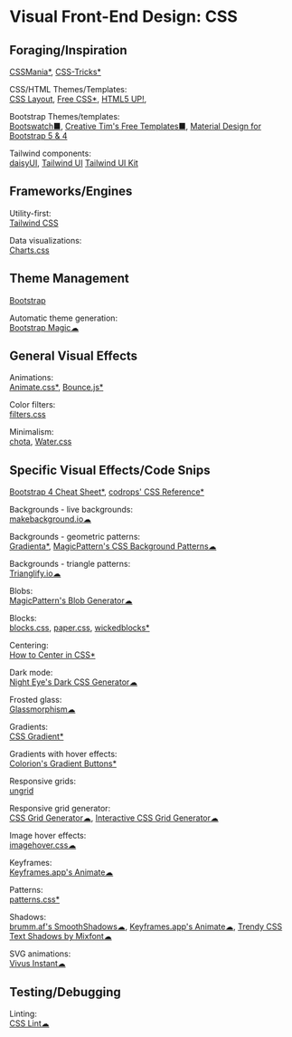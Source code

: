 # Visual Front-End Design: CSS

## Foraging/Inspiration

[CSSMania*](https://www.cssmania.com/),
[CSS-Tricks*](https://css-tricks.com/)

CSS/HTML Themes/Templates:  
[CSS Layout](https://csslayout.io/patterns),
[Free CSS*](https://www.free-css.com/),
[HTML5 UP!](https://html5up.net/),

Bootstrap Themes/templates:  
[Bootswatch■](https://bootswatch.com/),
[Creative Tim's Free Templates■](https://www.creative-tim.com/templates/free),
[Material Design for Bootstrap 5 & 4](https://mdbootstrap.com/)

Tailwind components:  
[daisyUI](https://daisyui.com/),
[Tailwind UI](https://tailwindui.com/#components)
[Tailwind UI Kit](https://www.tailwind-kit.com/)

## Frameworks/Engines

Utility-first:  
[Tailwind CSS](https://tailwindcss.com/)

Data visualizations:  
[Charts.css](https://chartscss.org)

## Theme Management

[Bootstrap](https://getbootstrap.com/)

Automatic theme generation:  
[Bootstrap Magic☁](https://pikock.github.io/bootstrap-magic/)

## General Visual Effects

Animations:  
[Animate.css*](https://animate.style/),
[Bounce.js*](https://bouncejs.com/)

Color filters:  
[filters.css](https://bansal.io/filters-css)

Minimalism:  
[chota](https://jenil.github.io/chota/),
[Water.css](https://watercss.kognise.dev/)

## Specific Visual Effects/Code Snips

[Bootstrap 4 Cheat Sheet*](https://hackerthemes.com/bootstrap-cheatsheet/),
[codrops' CSS Reference*](https://tympanus.net/codrops/css_reference/)

Backgrounds - live backgrounds:  
[makebackground.io☁](https://makebackground.io/)

Backgrounds - geometric patterns:  
[Gradienta*](https://gradienta.io/),
[MagicPattern's CSS Background Patterns☁](https://www.magicpattern.design/tools/css-backgrounds)

Backgrounds - triangle patterns:  
[Trianglify.io☁](https://trianglify.io/)

Blobs:  
[MagicPattern's Blob Generator☁](https://www.magicpattern.design/tools/blob-generator)

Blocks:  
[blocks.css](https://thesephist.github.io/blocks.css/),
[paper.css](https://thesephist.github.io/paper.css/),
[wickedblocks*](https://blocks.wickedtemplates.com/)

Centering:  
[How to Center in CSS*](http://howtocenterincss.com/)

Dark mode:  
[Night Eye's Dark CSS Generator☁](https://nighteye.app/dark-css-generator/)

Frosted glass:  
[Glassmorphism☁](https://glassmorphism.com/)

Gradients:  
[CSS Gradient*](https://cssgradient.io/)

Gradients with hover effects:  
[Colorion's Gradient Buttons*](https://gradientbuttons.colorion.co/)

Responsive grids:  
[ungrid](https://chrisnager.github.io/ungrid/)

Responsive grid generator:  
[CSS Grid Generator☁](https://cssgrid-generator.netlify.app/),
[Interactive CSS Grid Generator☁](https://grid.layoutit.com/)

Image hover effects:  
[imagehover.css☁](http://imagehover.io/)

Keyframes:  
[Keyframes.app's Animate☁](https://keyframes.app/animate/)

Patterns:  
[patterns.css*](https://bansal.io/pattern-css)

Shadows:  
[brumm.af's SmoothShadows☁](https://brumm.af/shadows),
[Keyframes.app's Animate☁](https://keyframes.app/shadows/),
[Trendy CSS Text Shadows by Mixfont☁](https://www.mixfont.com/shadows)

SVG animations:  
[Vivus Instant☁](https://maxwellito.github.io/vivus-instant/)

## Testing/Debugging

Linting:  
[CSS Lint☁](http://csslint.net/)
